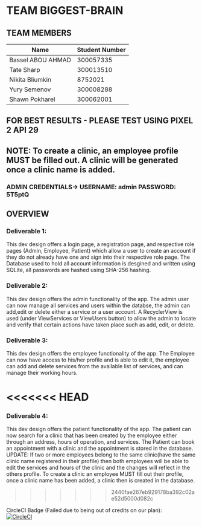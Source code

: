# TEAM BIGGEST-BRAIN


## TEAM MEMBERS
| Name | Student Number |
| --- | --- |
| Bassel ABOU AHMAD | 300057335 |
| Tate Sharp | 300013510 |
| Nikita Bliumkin | 8752021|
| Yury Semenov | 300008288 |
|Shawn Pokharel |300062001|

## FOR BEST RESULTS - PLEASE TEST USING PIXEL 2 API 29

## NOTE: To create a clinic, an employee profile MUST be filled out. A clinic will be generated once a clinic name is added.

### ADMIN CREDENTIALS-> USERNAME: admin PASSWORD: 5T5ptQ

## OVERVIEW
### Deliverable 1:
This dev design offers a login page, a registration page, and respective role pages (Admin, Employee, Patient) which allow a user to create an account if they do not already have one and sign into their respective role page. The Database used to hold all account information is desgined and written using SQLite, all passwords are hashed using SHA-256 hashing.

### Deliverable 2:
This dev design offers the admin functionality of the app. The admin user can now manage all services and users within the databse, the admin can add,edit or delete either a service or a user account. A RecyclerView is used (under ViewServices or ViewUsers button) to allow the admin to locate and verify that certain actions have taken place such as add, edit, or delete.

### Deliverable 3:
This dev design offers the employee functionality of the app. The Employee can now have access to his/her profile and is able to edit it, the employee can add and delete services from the available list of services, and can manage their working hours. 

<<<<<<< HEAD
=======
### Deliverable 4:
This dev design offers the patient functionality of the app.
The patient can now search for a clinic that has been created by the employee either through an address, hours of operation, and services. The Patient can book an appointment with a clinic and the appointment is stored in the database. UPDATE: If two or more employees belong to the same clinic(have the same clinic name registered in their profile) then both employees will be able to edit the services and hours of the clinic and the changes will reflect in the others profile. To create a clinic an employee MUST fill out their profile, once a clinic name has been added, a clinic then is created in the database. 
>>>>>>> 2440fae267eb929178ba392c02ae52d5000d082c

CircleCI Badge (Failed due to being out of credits on our plan): <br>
[![CircleCI](https://circleci.com/gh/professor-forward/project-lab01-biggest-brain.svg?style=svg)](https://circleci.com/gh/professor-forward/project-lab01-biggest-brain)